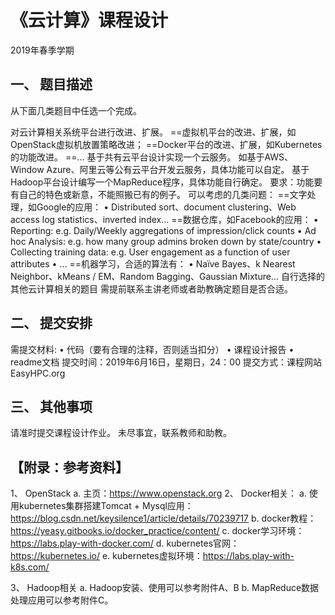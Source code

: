 # 《云计算》课程设计

2019年春季学期

## 一、 题目描述

从下面几类题目中任选一个完成。

对云计算相关系统平台进行改进、扩展。
==虚拟机平台的改进、扩展，如OpenStack虚拟机放置策略改进；
==Docker平台的改进、扩展，如Kubernetes的功能改进。
==…
基于共有云平台设计实现一个云服务。
如基于AWS、Window Azure、阿里云等公有云平台开发云服务，具体功能可以自定。
基于Hadoop平台设计编写一个MapReduce程序，具体功能自行确定。
要求：功能要有自己的特色或新意，不能照搬已有的例子。
可以考虑的几类问题：
==文字处理，如Google的应用：
• Distributed sort、document clustering、Web access log statistics、inverted index…
==数据仓库，如Facebook的应用：
• Reporting: e.g. Daily/Weekly aggregations of impression/click counts
• Ad hoc Analysis: e.g. how many group admins broken down by state/country
• Collecting training data: e.g. User engagement as a function of user attributes
• …
==机器学习，合适的算法有：
• Naïve Bayes、k Nearest Neighbor、kMeans / EM、Random Bagging、Gaussian Mixture…
自行选择的其他云计算相关的题目
需提前联系主讲老师或者助教确定题目是否合适。

## 二、 提交安排

需提交材料:
• 代码（要有合理的注释，否则适当扣分）
• 课程设计报告
• readme文档
提交时间：2019年6月16日，星期日，24：00
提交方式：课程网站EasyHPC.org

## 三、 其他事项

请准时提交课程设计作业。
未尽事宜，联系教师和助教。

## 【附录：参考资料】

1、 OpenStack
a. 主页：https://www.openstack.org
2、 Docker相关：
a. 使用kubernetes集群搭建Tomcat + Mysql应用：
https://blog.csdn.net/keysilence1/article/details/70239717
b. docker教程：https://yeasy.gitbooks.io/docker_practice/content/
c. docker学习环境：https://labs.play-with-docker.com/
d. kubernetes官网：https://kubernetes.io/
e. kubernetes虚拟环境：https://labs.play-with-k8s.com/

3、 Hadoop相关
a. Hadoop安装、使用可以参考附件A、B
b. MapReduce数据处理应用可以参考附件C。
